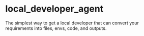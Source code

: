 # local_developer_agent
The simplest way to get a local developer that can convert your requirements into files, envs, code, and outputs.
